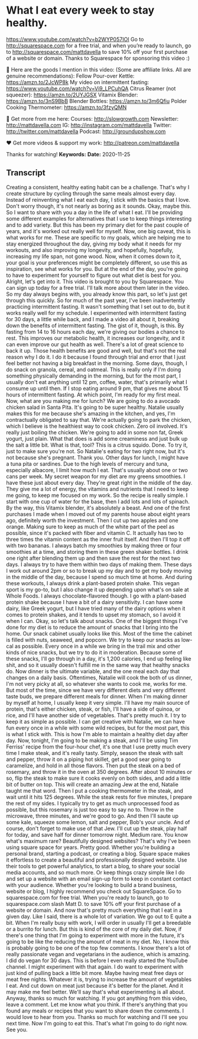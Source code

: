 # What I eat every week to stay healthy.
https://www.youtube.com/watch?v=b2WYP057IOI
Go to http://squarespace.com for a free trial, and when you’re ready to launch, go to http://squarespace.com/mattdavella to save 10% off your first purchase of a website or domain. Thanks to Squarespace for sponsoring this video :)

🙊 Here are the goods I mention in this video:
(Some are affiliate links. All are genuine recommendations):
Fellow Pour-over Kettle: https://amzn.to/2JcWP8k
My video on intermittent fasting: https://www.youtube.com/watch?v=Vi9_LPCuhQA
Citrus Reamer (not squeezer): https://amzn.to/2UYJGSX
Vitamix Blender: https://amzn.to/3nS9BbB
Blender Bottles: https://amzn.to/3m6Qfiu
Polder Cooking Thermometer: https://amzn.to/3fzyQMN

🙌 Get more from me here:
Courses:  http://slowgrowth.com
Newsletter:  http://mattdavella.com
IG:  http://instagram.com/mattdavella
Twitter:  http://twitter.com/mattdavella
Podcast:  http://groundupshow.com

❤️ Get more videos & support my work:
http://patreon.com/mattdavella

Thanks for watching!
**Keywords:** 
**Date:** 2020-11-25

## Transcript
 Creating a consistent, healthy eating habit can be a challenge. That's why I create structure by cycling through the same meals almost every day. Instead of reinventing what I eat each day, I stick with the basics that I love. Don't worry though, it's not nearly as boring as it sounds. Okay, maybe this. So I want to share with you a day in the life of what I eat. I'll be providing some different examples for alternatives that I use to keep things interesting and to add variety. But this has been my primary diet for the past couple of years, and it's worked out really well for myself. Now, one big caveat, this is what works for me. These are specific to my goals, which are helping me to stay energized throughout the day, giving my body what it needs for my workouts, and also improving my longevity, and hopefully, hopefully, increasing my life span, not gone wood. Now, when it comes down to it, your goal is your preferences might be completely different, so use this as inspiration, see what works for you. But at the end of the day, you're going to have to experiment for yourself to figure out what diet is best for you. Alright, let's get into it. This video is brought to you by Squarespace. You can sign up today for a free trial. I'll talk more about them later in the video. So my day always begins with, you already know this part, so let's just get through this quickly. So for much of the past year, I've been inadvertently practicing intermittent fasting. It wasn't something that I set out to do, but it works really well for my schedule. I experimented with intermittent fasting for 30 days, a little while back, and I made a video all about it, breaking down the benefits of intermittent fasting. The gist of it, though, is this. By fasting from 14 to 16 hours each day, we're giving our bodies a chance to rest. This improves our metabolic health, it increases our longevity, and it can even improve our gut health as well. There's a lot of great science to back it up. Those health benefits are good and well, but that's not the real reason why I do it. I do it because I found through trial and error that I just feel better not having a big breakfast in the morning. Some days, though, I do snack on granola, cereal, and oatmeal. This is really only if I'm doing something physically demanding in the morning, but for the most part, I usually don't eat anything until 12 pm, coffee, water, that's primarily what I consume up until then. If I stop eating around 9 pm, that gives me about 15 hours of intermittent fasting. At which point, I'm ready for my first meal. Now, what are you making me for lunch? We are going to do a avocado chicken salad in Santa Pita. It's going to be super healthy. Natalie usually makes this for me because she's amazing in the kitchen, and yes, I'm contractually obligated to say that. We're actually going to park the chicken, which I believe is the healthiest way to cook chicken. Zero oil involved. It's really just boiling the chicken. We're going to add in some non fat, Greek yogurt, just plain. What that does is add some creaminess and just bulk up the salt a little bit. What is that, tool? This is a citrus squido. Done. To try it, just to make sure you're not. So Natalie's eating for two right now, but it's not because she's pregnant. Thank you. Other days for lunch, I might have a tuna pita or sardines. Due to the high levels of mercury and tuna, especially albacore, I limit how much I eat. That's usually about one or two cans per week. My secret weapon for my diet are my greens smoothies. I have these just about every day. They're great right in the middle of the day. They give me a lot of energy, the vitamins and nutrients that I need to keep me going, to keep me focused on my work. So the recipe is really simple. I start with one cup of water for the base, then I add lots and lots of spinach. By the way, this Vitamix blender, it's absolutely a beast. And one of the first purchases I made when I moved out of my parents house about eight years ago, definitely worth the investment. Then I cut up two apples and one orange. Making sure to keep as much of the white part of the peel as possible, since it's packed with fiber and vitamin C. It actually has two to three times the vitamin content as the inner fruit itself. And then I'll top it off with two bananas. I always batch my smoothies by making three or four smoothies at a time, and storing them in these green shaker bottles. I drink one right after blending them up and then save the rest for the next two days. I always try to have them within two days of making them. These days I work out around 2pm or so to break up my day and to get my body moving in the middle of the day, because I spend so much time at home. And during these workouts, I always drink a plant-based protein shake. This vegan sport is my go-to, but I also change it up depending upon what's on sale at Whole Foods. I always chocolate-flavored though. I go with a plant-based protein shake because I have a bit of a dairy sensitivity. I can have some dairy, like Greek yogurt, but I have tried many of the dairy options when it comes to protein shakes, and it tends to upset my stomach, so I avoid it when I can. Okay, so let's talk about snacks. One of the biggest things I've done for my diet is to reduce the amount of snacks that I bring into the home. Our snack cabinet usually looks like this. Most of the time the cabinet is filled with nuts, seaweed, and popcorn. We try to keep our snacks as low-cal as possible. Every once in a while we bring in the trail mix and other kinds of nice snacks, but we try to do it in moderation. Because some of these snacks, I'll go through in a day, it's 1,200 calories, I end up feeling like shit, and so it usually doesn't fulfill me in the same way that healthy snacks do. Now dinner is the ultimate variable, and the one meal each day that changes on a daily basis. Oftentimes, Natalie will cook the both of us dinner, I'm not very picky at all, so whatever she wants to cook me, works for me. But most of the time, since we have very different diets and very different taste buds, we prepare different meals for dinner. When I'm making dinner by myself at home, I usually keep it very simple. I'll have my main source of protein, that's either chicken, steak, or fish, I'll have a side of quinoa, or rice, and I'll have another side of vegetables. That's pretty much it. I try to keep it as simple as possible. I can get creative with Natalie, we can have fun every once in a while with some wild recipes, but for the most part, this is what I stick with. This is how I'm able to maintain a healthy diet day after day. Now, tonight, I'm going to be making a steak, and I'll be using Tim Ferriss' recipe from the four-hour chef, it's one that I use pretty much every time I make steak, and it's really tasty. Simply, season the steak with salt and pepper, throw it on a piping hot skillet, get a good sear going to caramelize, and hold in all those flavors. Then put the steak on a bed of rosemary, and throw it in the oven at 350 degrees. After about 10 minutes or so, flip the steak to make sure it cooks evenly on both sides, and add a little bit of butter on top. This will create an amazing Jew at the end, Natalie taught me that word. Then I put a cooking thermometer in the steak, and wait until it hits 125 degrees. While the steak rests for five minutes, I prepare the rest of my sides. I typically try to get as much unprocessed food as possible, but this rosemary is just too easy to say no to. Throw in the microwave, three minutes, and we're good to go. And then I'll saute up some kale, squeeze some lemon, salt and pepper, Bob's your uncle. And of course, don't forget to make use of that Jew. I'll cut up the steak, play half for today, and save half for dinner tomorrow night. Medium rare. You know what's maximum rare? Beautifully designed websites? That's why I've been using square space for years. Pretty good. Whether you're building a personal brand, starting a podcast, or creating a blog. Square space makes it effortless to create a beautiful and professionally designed website. Use their tools to get powerful analytics, to start a blog, to share your social media accounts, and so much more. Or keep things crazy simple like I do and set up a website with an email sign-up form to keep in constant contact with your audience. Whether you're looking to build a brand business, website or blog, I highly recommend you check out SquareSpace. Go to squarespace.com for free trial. When you're ready to launch, go to squarespace.com slash Matt D. to save 10% off your first purchase of a website or domain. And now that's pretty much everything that I eat in a given day. Like I said, there is a whole lot of variation. We go out to E quite a bit. When I'm really busy with work, I will order in usually I'll get a breedable or a burrito for lunch. But this is kind of the core of my daily diet. Now, if there's one thing that I'm going to experiment with more in the future, it's going to be like the reducing the amount of meat in my diet. No, I know this is probably going to be one of the top few comments. I know there's a lot of really passionate vegan and vegetarians in the audience, which is amazing. I did do vegan for 30 days. This is before I even really started the YouTube channel. I might experiment with that again. I do want to experiment with just kind of pulling back a little bit more. Maybe having meat free days or meat free nights. Whatever it is, trying to increase the amount of vegetables I eat. And cut down on meat just because it's better for the planet. And it may make me feel better. We'll say that's what experimenting is all about. Anyway, thanks so much for watching. If you got anything from this video, leave a comment. Let me know what you think. If there's anything that you found any meals or recipes that you want to share down the comments. I would love to hear from you. Thanks so much for watching and I'll see you next time. Now I'm going to eat this. That's what I'm going to do right now. See you.
